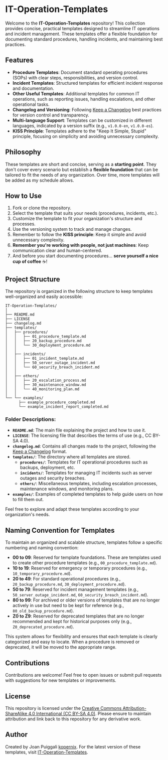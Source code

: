 # IT-Operation-Templates

Welcome to the **IT-Operation-Templates** repository! This collection provides concise, practical templates designed to streamline IT operations and incident management. These templates offer a flexible foundation for documenting standard procedures, handling incidents, and maintaining best practices.

## Features

- **Procedure Templates**: Document standard operating procedures (SOPs) with clear steps, responsibilities, and version control.
- **Incident Templates**: Structured templates for efficient incident response and documentation.
- **Other Useful Templates**: Additional templates for common IT operations, such as reporting issues, handling escalations, and other operational tasks.
- **Changelog and Versioning**: Following [Keep a Changelog](https://keepachangelog.com/) best practices for version control and transparency.
- **Multi-language Support**: Templates can be customized in different languages, indicated by a version suffix (e.g., `v1.0.0-en`, `v1.0.0-es`).
- **KISS Principle**: Templates adhere to the "Keep It Simple, Stupid" principle, focusing on simplicity and avoiding unnecessary complexity.

## Philosophy

These templates are short and concise, serving as a **starting point**. They don't cover every scenario but establish a **flexible foundation** that can be tailored to fit the needs of any organization. Over time, more templates will be added as my schedule allows.

## How to Use

1. Fork or clone the repository.
2. Select the template that suits your needs (procedures, incidents, etc.).
3. Customize the template to fit your organization's structure and processes.
4. Use the versioning system to track and manage changes.
5. Remember to follow the **KISS principle**: Keep it simple and avoid unnecessary complexity.
6. **Remember you're working with people, not just machines**: Keep communication clear and human-centered.
7. And before you start documenting procedures... **serve yourself a nice cup of coffee** ☕!

## Project Structure

The repository is organized in the following structure to keep templates well-organized and easily accessible:

```
IT-Operation-Templates/
│
├── README.md
├── LICENSE
├── changelog.md
├── templates/
│   ├── procedures/
│   │   ├── 01_procedure_template.md
│   │   ├── 20_backup_procedure.md
│   │   └── 30_deployment_procedure.md
│   │
│   ├── incidents/
│   │   ├── 01_incident_template.md
│   │   ├── 50_server_outage_incident.md
│   │   └── 60_security_breach_incident.md
│   │
│   ├── others/
│   │   ├── 20_escalation_process.md
│   │   ├── 30_maintenance_window.md
│   │   └── 40_monitoring_plan.md
│   │
└── └── examples/
      ├── example_procedure_completed.md
      └── example_incident_report_completed.md
```


### Folder Descriptions:

- **`README.md`**: The main file explaining the project and how to use it.
- **`LICENSE`**: The licensing file that describes the terms of use (e.g., CC BY-SA 4.0).
- **`changelog.md`**: Contains all changes made to the project, following the [Keep a Changelog](https://keepachangelog.com/) format.
- **`templates/`**: The directory where all templates are stored.
  - **`procedures/`**: Templates for IT operational procedures such as backups, deployment, etc.
  - **`incidents/`**: Templates for managing IT incidents such as server outages and security breaches.
  - **`others/`**: Miscellaneous templates, including escalation processes, maintenance windows, and monitoring plans.
- **`examples/`**: Examples of completed templates to help guide users on how to fill them out.

Feel free to explore and adapt these templates according to your organization's needs.


## Naming Convention for Templates

To maintain an organized and scalable structure, templates follow a specific numbering and naming convention:

- **00 to 09**: Reserved for template foundations. These are templates used to create other procedure templates (e.g., `00_procedure_template.md`).
- **10 to 19**: Reserved for emergency or temporary procedures (e.g., `10_temporary_procedure.md`).
- **20 to 49**: For standard operational procedures (e.g., `20_backup_procedure.md`, `30_deployment_procedure.md`).
- **50 to 79**: Reserved for incident management templates (e.g., `50_server_outage_incident.md`, `60_security_breach_incident.md`).
- **80 to 99**: For archived or older versions of templates that are no longer actively in use but need to be kept for reference (e.g., `80_old_backup_procedure.md`).
- **Z0 to Z9**: Reserved for deprecated templates that are no longer recommended and kept for historical purposes only (e.g., `Z0_deprecated_procedure.md`).

This system allows for flexibility and ensures that each template is clearly categorized and easy to locate. When a procedure is removed or deprecated, it will be moved to the appropriate range.


## Contributions

Contributions are welcome! Feel free to open issues or submit pull requests with suggestions for new templates or improvements.

## License

This repository is licensed under the [Creative Commons Attribution-ShareAlike 4.0 International (CC BY-SA 4.0)](https://creativecommons.org/licenses/by-sa/4.0/). Please ensure to maintain attribution and link back to this repository for any derivative work.

## Author

Created by Joan Puiggali [kopernix](https://github.com/kopernix). For the latest version of these templates, visit [IT-Operation-Templates](https://github.com/kopernix/IT-Operation-Templates).
